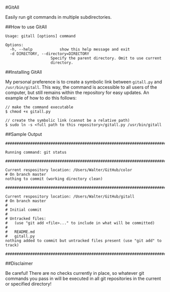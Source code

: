 
#GitAll

Easily run git commands in multiple subdirectories.

##How to use GitAll

    Usage: gitall [options] command

    Options:
      -h, --help            show this help message and exit
      -d DIRECTORY, --directory=DIRECTORY
                        Specify the parent directory. Omit to use current
                        directory.


##Installing GitAll

My personal preference is to create a symbolic link between `gitall.py` and
`/usr/bin/gitall`. This way, the command is accessible to all users of the
computer, but still remains within the repository for easy updates. An example
of how to do this follows:

    // make the command executable
    $ chmod +x gitall.py
    
    // create the symbolic link (cannot be a relative path)
    $ sudo ln -s <full path to this repository>/gitall.py /usr/bin/gitall

##Sample Output


	################################################################################
	
	Running command: git status
	
	################################################################################
	
	Current respository location: /Users/Walter/GitHub/color
	# On branch master
	nothing to commit (working directory clean)
	
	################################################################################
	
	Current respository location: /Users/Walter/GitHub/gitall
	# On branch master
	#
	# Initial commit
	#
	# Untracked files:
	#   (use "git add <file>..." to include in what will be committed)
	#
	#	README.md
	#	gitall.py
	nothing added to commit but untracked files present (use "git add" to track)
	
	################################################################################


##Disclaimer

Be careful! There are no checks currently in place, so whatever git commands you pass in will be executed in all git repositories in the current or specified directory!